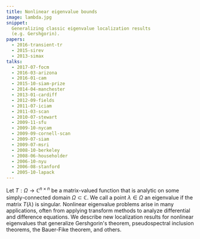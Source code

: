 ```yaml
---
title: Nonlinear eigenvalue bounds
image: lambda.jpg
snippet:
  Generalizing classic eigenvalue localization results
  (e.g. Gershgorin).
papers:
  - 2016-transient-tr
  - 2015-sirev
  - 2013-simax
talks:
  - 2017-07-focm
  - 2016-03-arizona
  - 2016-01-cam
  - 2015-10-siam-prize
  - 2014-04-manchester
  - 2013-01-cardiff
  - 2012-09-fields
  - 2011-07-iciam
  - 2011-03-scan
  - 2010-07-stewart
  - 2009-11-sfu
  - 2009-10-nycam
  - 2009-09-cornell-scan
  - 2009-07-siam
  - 2009-07-msri
  - 2008-10-berkeley
  - 2008-06-householder
  - 2006-10-nyu
  - 2006-08-stanford
  - 2005-10-lapack
---
```


Let $T : \Omega \rightarrow \mathbb{C}^{n \times n}$ be a matrix-valued
function that is analytic on some simply-connected domain $\Omega
\subset \mathbb{C}$.  We call a point $\lambda \in \Omega$ an eigenvalue if
the matrix $T(\lambda)$ is singular.  Nonlinear eigenvalue problems
arise in many applications, often from applying transform methods to
analyze differential and difference equations.  We describe new
localization results for nonlinear eigenvalues that generalize
Gershgorin's theorem, pseudospectral inclusion theorems, the
Bauer-Fike theorem, and others.
